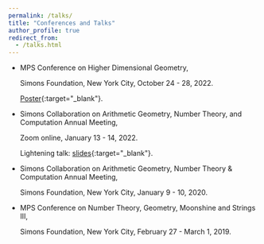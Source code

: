 ```yaml
---
permalink: /talks/
title: "Conferences and Talks"
author_profile: true
redirect_from:
  - /talks.html
---
```

  * MPS Conference on Higher Dimensional Geometry,
   
    Simons Foundation, New York City, October 24 - 28, 2022.
    
    [Poster](https://kaiqi-yang1994.github.io/files/SimonshigherDimGeo2022/Equivariant_birational_geometry_of_linear_action.pdf){:target="_blank"}.
  * Simons Collaboration on Arithmetic Geometry, Number Theory, and Computation Annual Meeting,

    Zoom online, January 13 - 14, 2022.
    
    Lightening talk: [slides](https://kaiqi-yang1994.github.io/files/SimonsAnnualMeeting2022/Simons_2022_presentation_Equivariant_Burnside_groups.pdf){:target="_blank"}.
  * Simons Collaboration on Arithmetic Geometry, Number Theory & Computation Annual Meeting,

    Simons Foundation, New York City, January 9 - 10, 2020.
  * MPS Conference on Number Theory, Geometry, Moonshine and Strings III,
  
    Simons Foundation, New York City, February 27 - March 1, 2019.



